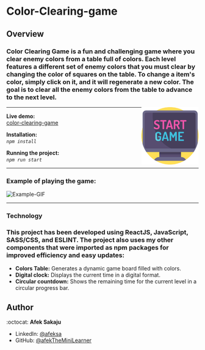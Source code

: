 # Color-Clearing-game

## Overview

### Color Clearing Game is a fun and challenging game where you clear enemy colors from a table full of colors. Each level features a different set of enemy colors that you must clear by changing the color of squares on the table. To change a item's color, simply click on it, and it will regenerate a new color. The goal is to clear all the enemy colors from the table to advance to the next level. <br />

<img src="./readme-resources/game.png" width=150px height=150px align="right">

---

**Live demo:**</br>[color-clearing-game](http://afektheminilearner.github.io/color-clearing-game)

**Installation:**</br>
_`npm install`_

**Running the project:**</br>
_`npm run start`_

---

### **Example of playing the game:**

![Example-GIF](./readme-resources/game-gif.gif)

---

### **Technology**

### This project has been developed using ReactJS, JavaScript, SASS/CSS, and ESLINT. The project also uses my other components that were imported as npm packages for improved efficiency and easy updates:

- **Colors Table:** Generates a dynamic game board filled with colors.
- **Digital clock:** Displays the current time in a digital format.
- **Circular countdown:** Shows the remaining time for the current level in a circular progress bar.

## Author

:octocat: **Afek Sakaju**

- LinkedIn: [@afeksa](https://www.linkedin.com/in/afeksa/)
- GitHub: [@afekTheMiniLearner](https://github.com/afekTheMiniLearner)

